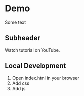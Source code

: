 # Demo

Some text

## Subheader

Watch tutorial on YouTube.

## Local Development

1. Open index.html in your browser
2. Add css
3. Add js